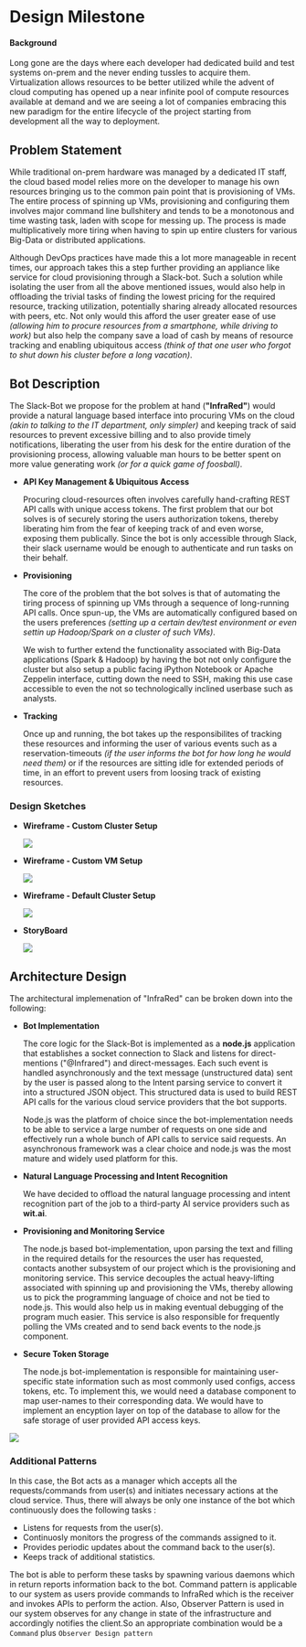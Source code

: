 # Design Milestone

#### Background

Long gone are the days where each developer had dedicated build and test systems on-prem and the never ending tussles to acquire them. Virtualization allows resources to be better utilized while the advent of cloud computing has opened up a near infinite pool of compute resources available at demand and we are seeing a lot of companies embracing this new paradigm for the entire lifecycle of the project starting from development all the way to deployment. 


## Problem Statement

While traditional on-prem hardware was managed by a dedicated IT staff, the cloud based model relies more on the developer to manage his own resources bringing us to the common pain point that is provisioning of VMs. The entire process of spinning up VMs, provisioning and configuring them involves major command line bullshitery and tends to be a monotonous and time wasting task, laden with scope for messing up. The process is made multiplicatively more tiring when having to spin up entire clusters for various Big-Data or distributed applications.

Although DevOps practices have made this a lot more manageable in recent times, our approach takes this a step further providing an appliance like service for cloud provisioning through a Slack-bot. Such a solution while isolating the user from all the above mentioned issues, would also help in offloading the trivial tasks of finding the lowest pricing for the required resource, tracking utilization, potentially sharing already allocated resources with peers, etc. Not only would this afford the user greater ease of use *(allowing him to procure resources from a smartphone, while driving to work)* but also help the company save a load of cash by means of resource tracking and enabling ubiquitous access *(think of that one user who forgot to shut down his cluster before a long vacation)*.


## Bot Description

The Slack-Bot we propose for the problem at hand (**"InfraRed"**) would provide a natural language based interface into procuring VMs on the cloud *(akin to talking to the IT department, only simpler)* and keeping track of said resources to prevent excessive billing and to also provide timely notifications, liberating the user from his desk for the entire duration of the provisioning process, allowing valuable man hours to be better spent on more value generating work *(or for a quick game of foosball)*. 


* **API Key Management & Ubiquitous Access**

	Procuring cloud-resources often involves carefully hand-crafting REST API calls with unique access tokens. The first problem that our bot solves is of securely storing the users authorization tokens, thereby liberating him from the fear of keeping track of and even worse, exposing them publically. Since the bot is only accessible through Slack, their slack username would be enough to authenticate and run tasks on their behalf.

* **Provisioning**
	
	The core of the problem that the bot solves is that of automating the tiring process of spinning up VMs through a sequence of long-running API calls. Once spun-up, the VMs are automatically configured based on the users preferences *(setting up a certain dev/test environment or even settin up Hadoop/Spark on a cluster of such VMs)*. 
	
	We wish to further extend the functionality associated with Big-Data applications (Spark & Hadoop) by having the bot not only configure the cluster but also setup a public facing iPython Notebook or Apache Zeppelin interface, cutting down the need to SSH, making this use case accessible to even the not so technologically inclined userbase such as analysts.
	
* **Tracking**
	
	Once up and running, the bot takes up the responsibilites of tracking these resources and informing the user of various events such as a reservation-timeouts *(if the user informs the bot for how long he would need them)* or if the resources are sitting idle for extended periods of time, in an effort to prevent users from loosing track of existing resources.
	

### Design Sketches

* **Wireframe - Custom Cluster Setup**
	
	![](images/wireframe1_cluster.png) 


* **Wireframe - Custom VM Setup**
	
	![ ](images/wireframe2_vm.png)
	
	
* **Wireframe - Default Cluster Setup**
	
	![ ](images/wireframe3_default.png)

* **StoryBoard**
	
	![ ](images/storyboard.jpg)


## Architecture Design

The architectural implemenation of "InfraRed" can be broken down into the following:

* **Bot Implementation**
	
	The core logic for the Slack-Bot is implemented as a **node.js** application that establishes a socket connection to Slack and listens for direct-mentions ("@Infrared") and direct-messages. Each such event is handled asynchronously and the text message (unstructured data) sent by the user is passed along to the Intent parsing service to convert it into a structured JSON object. This structured data is used to build REST API calls for the various cloud service providers that the bot supports.
	
	Node.js was the platform of choice since the bot-implementation needs to be able to service a large number of requests on one side and effectively run a whole bunch of API calls to service said requests. An asynchronous framework was a clear choice and node.js was the most mature and widely used platform for this.


* **Natural Language Processing and Intent Recognition**
	
	We have decided to offload the natural language processing and intent recognition part of the job to a third-party AI service providers such as **wit.ai**.


* **Provisioning and Monitoring Service**
	
	The node.js based bot-implementation, upon parsing the text and filling in the required details for the resources the user has requested, contacts another subsystem of our project which is the provisioning and monitoring service. This service decouples the actual heavy-lifting associated with spinning up and provisioning the VMs, thereby allowing us to pick the programming language of choice and not be tied to node.js. This would also help us in making eventual debugging of the program much easier. This service is also responsible for frequently polling the VMs created and to send back events to the node.js component.
	
	
* **Secure Token Storage**
	
	The node.js bot-implementation is responsible for maintaining user-specific state information such as most commonly used configs, access tokens, etc. To implement this, we would need a database component to map user-names to their corresponding data. We would have to implement an encyption layer on top of the database to allow for the safe storage of user provided API access keys.


![](images/architecture_diag.png)


### Additional Patterns

In this case, the Bot acts as a manager which accepts all the requests/commands from user(s) and initiates necessary actions at the cloud service. 
Thus, there will always be only one instance of the bot which continuously does the following tasks :
* Listens for requests from the user(s).
* Continuosly monitors the progress of the commands assigned to it.
* Provides periodic updates about the command back to the user(s).
* Keeps track of additional statistics. 

The bot is able to perform these tasks by spawning various daemons which in return reports information back to the bot. Command pattern is applicable to our system as users provide commands to InfraRed which is the receiver and invokes APIs to perform the action. Also, Observer Pattern is used in our system observes for any change in state of the infrastructure and accordingly notifies the client.So an appropriate combination would be a `Command` plus `Observer Design pattern`
